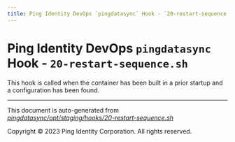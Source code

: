 ```yaml
---
title: Ping Identity DevOps `pingdatasync` Hook - `20-restart-sequence.sh`
---
```


# Ping Identity DevOps `pingdatasync` Hook - `20-restart-sequence.sh`
 This hook is called when the container has been built in a prior startup
 and a configuration has been found.

---
This document is auto-generated from _[pingdatasync/opt/staging/hooks/20-restart-sequence.sh](https://github.com/pingidentity/pingidentity-docker-builds/blob/master/pingdatasync/opt/staging/hooks/20-restart-sequence.sh)_

Copyright © 2023 Ping Identity Corporation. All rights reserved.
